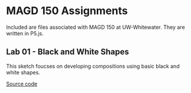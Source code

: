 # MAGD 150 Assignments

Included are files associated with MAGD 150 at UW-Whitewater. They are written in P5.js.

## Lab 01 - Black and White Shapes

This sketch foucses on developing compositions using basic black and white shapes.

[Source code](https://github.com/talocolin/MAGD-150-Assignments/blob/gh-pages/s20magd150lab01_Talo/s20magd150lab01_Talo/sketch.js)
